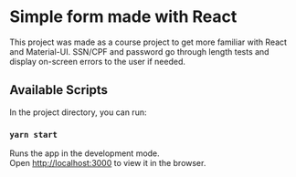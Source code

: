# Simple form made with React

This project was made as a course project to get more familiar with React and Material-UI.
SSN/CPF and password go through length tests and display on-screen errors to the user if needed.

## Available Scripts

In the project directory, you can run:

### `yarn start`

Runs the app in the development mode.\
Open [http://localhost:3000](http://localhost:3000) to view it in the browser.
